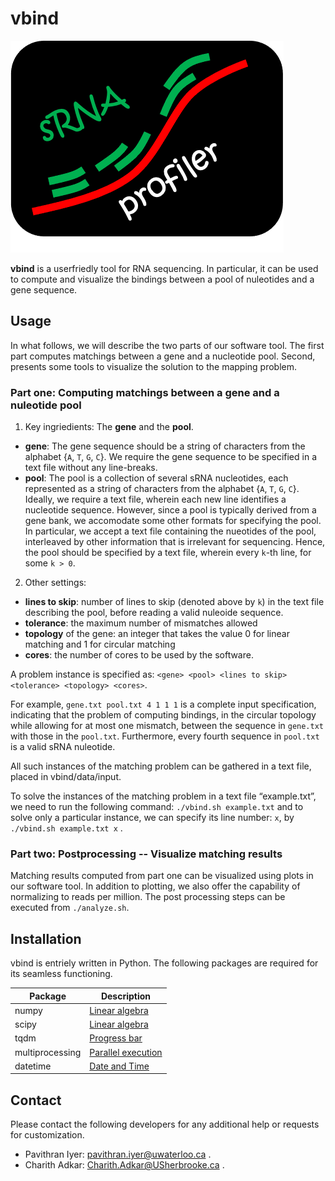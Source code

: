 # vbind

![Logo](https://github.com/paviudes/vbind/blob/master/logo.png?raw=true)

__vbind__ is a userfriedly tool for RNA sequencing. In particular, it can be used to compute and visualize the bindings between a pool of nuleotides and a gene sequence.

## Usage

In what follows, we will describe the two parts of our software tool. The first part computes matchings between a gene and a nucleotide pool. Second, presents some tools to visualize the solution to the mapping problem.

### Part one: Computing matchings between a gene and a nuleotide pool
1. Key ingriedients: The __gene__ and the __pool__.
  * __gene__: The gene sequence should be a string of characters from the alphabet {`A`, `T`, `G`, `C`}. We require the gene sequence to be specified in a text file without any line-breaks.
  * __pool__: The pool is a collection of several sRNA nucleotides, each represented as a string of characters from the alphabet {`A`, `T`, `G`, `C`}. Ideally, we require a text file, wherein each new line identifies a nucleotide sequence. However, since a pool is typically derived from a gene bank, we accomodate some other formats for specifying the pool. In particular, we accept a text file containing the nueotides of the pool, interleaved by other information that is irrelevant for sequencing. Hence, the pool should be specified by a text file, wherein every `k`-th line, for some `k > 0`.
2. Other settings:
  * __lines to skip__: number of lines to skip (denoted above by `k`) in the text file describing the pool, before reading a valid nuleoide sequence.
  * __tolerance__: the maximum number of mismatches allowed
  * __topology__ of the gene: an integer that takes the value 0 for linear matching and 1 for circular matching
  * __cores__: the number of cores to be used by the software.

A problem instance is specified as: `<gene> <pool> <lines to skip> <tolerance> <topology> <cores>`.

   For example, `gene.txt pool.txt 4 1 1 1` is a complete input specification, indicating that the problem of computing bindings, in the circular topology while allowing for at most one mismatch, between the sequence in `gene.txt` with those in the `pool.txt`. Furthermore, every fourth sequence in `pool.txt` is a valid sRNA nuleotide.

All such instances of the matching problem can be gathered in a text file, placed in vbind/data/input.

To solve the instances of the matching problem in a text file “example.txt”, we need to run the following command:
`./vbind.sh example.txt`
and to solve only a particular instance, we can specify its line number: `x`, by
`./vbind.sh example.txt x` .

### Part two: Postprocessing -- Visualize matching results

Matching results computed from part one can be visualized using plots in our software tool. In addition to plotting, we also offer the capability of normalizing to reads per million. The post processing steps can be executed from `./analyze.sh`.

## Installation

vbind is entriely written in Python. The following packages are required for its seamless functioning.

| Package         | Description                                                                  |
|-----------------|------------------------------------------------------------------------------|
| numpy           | [Linear algebra](https://www.numpy.org)                                      |
| scipy           | [Linear algebra](https://www.scipy.org)                                      |
| tqdm            | [Progress bar](https://tqdm.github.io)                                       |
| multiprocessing | [Parallel execution](https://docs.python.org/3/library/multiprocessing.html) |
| datetime        | [Date and Time](https://docs.python.org/3/library/datetime.html)             |


## Contact

Please contact the following developers for any additional help or requests for customization.
* Pavithran Iyer: pavithran.iyer@uwaterloo.ca .
* Charith Adkar: Charith.Adkar@USherbrooke.ca .
